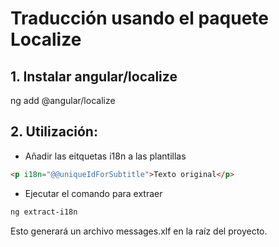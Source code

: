 # Traducción usando el paquete Localize

## 1. Instalar angular/localize

ng add @angular/localize

## 2. Utilización:

- Añadir las eitquetas i18n a las plantillas

```html
<p i18n="@@uniqueIdForSubtitle">Texto original</p>
```
- Ejecutar el comando para extraer
```bash
ng extract-i18n

```

Esto generará un archivo messages.xlf en la raíz del proyecto.


## 